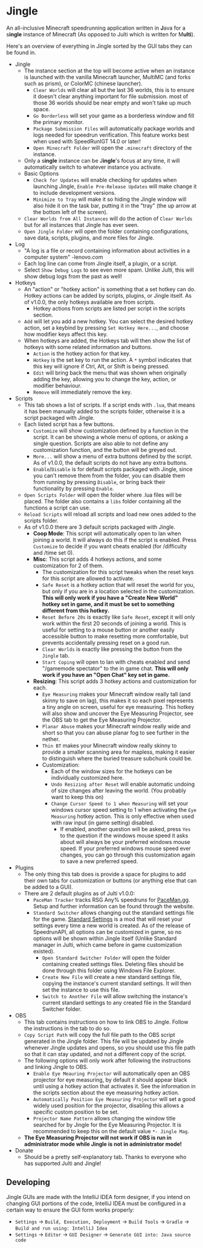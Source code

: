# Jingle

An all-inclusive Minecraft speedrunning application written in **J**ava for a s**ingle** instance of Minecraft (As opposed to Julti which is written for M**ulti**).

Here's an overview of everything in Jingle sorted by the GUI tabs they can be found in.

- Jingle
    - The instance section at the top will become active when an instance is launched with the vanilla Minecraft launcher, MultiMC (and forks such as prism),  or ColorMC (chinese launcher).
        - `Clear Worlds` will clear all but the last 36 worlds, this is to ensure it doesn't clear anything important for file submission. most of those 36 worlds should be near empty and won't take up much space.
        - `Go Borderless` will set your game as a borderless window and fill the primary monitor.
        - `Package Submission Files` will automatically package worlds and logs needed for speedrun verification. This feature works best when used with SpeedRunIGT 14.0 or later!
        - `Open Minecraft Folder` will open the `.minecraft` directory of the instance.
    - Only a s**ingle** instance can be J**ingle**'s focus at any time, it will automatically switch to whatever instance you activate.
    - Basic Options
        - `Check for Updates` will enable checking for updates when launching Jingle, `Enable Pre-Release Updates` will make change it to include development versions.
        - `Minimize to Tray` will make it so hiding the Jingle window will also hide it on the task bar, putting it in the "tray" (the up arrow at the bottom left of the screen).
    - `Clear Worlds from All Instances` will do the action of `Clear Worlds` but for all instances that Jingle has ever seen.
    - `Open Jingle Folder` will open the folder containing configurations, save data, scripts, plugins, and more files for Jingle.
- Log
    - "A log is a file or record containing information about activities in a computer system" -lenovo.com
    - Each log line can come from Jingle itself, a plugin, or a script.
    - Select `Show Debug Logs` to see even more spam. Unlike Julti, this will show debug logs from the past as well!
- Hotkeys
    - An "action" or "hotkey action" is something that a set hotkey can do. Hotkey actions can be added by scripts, plugins, or Jingle itself. As of v1.0.0, the only hotkeys available are from scripts.
        - Hotkey actions from scripts are listed per script in the scripts section.
    - `Add` will let you add a new hotkey. You can select the desired hotkey action, set a keybind by pressing `Set Hotkey Here...`, and choose how modifier keys affect this key.
    - When hotkeys are added, the Hotkeys tab will then show the list of hotkeys with some related information and buttons.
        - `Action` is the hotkey action for that key.
        - `Hotkey` is the set key to run the action. A `*` symbol indicates that this key will ignore if Ctrl, Alt, or Shift is being pressed.
        - `Edit` will bring back the menu that was shown when originally adding the key, allowing you to change the key, action, or modifier behaviour.
        - `Remove` will immediately remove the key.
- Scripts
    - This tab shows a list of scripts. If a script ends with `.lua`, that means it has been manually added to the scripts folder, otherwise it is a script packaged with Jingle.
    - Each listed script has a few buttons.
        - `Customize` will show customization defined by a function in the script. It can be showing a whole menu of options, or asking a single question. Scripts are also able to not define any customization function, and the button will be greyed out.
        - `More...` will show a menu of extra buttons defined by the script. As of v1.0.0, the default scripts do not have any extra buttons.
        - `Enable`/`Disable` is for default scripts packaged with Jingle, since you can't remove them from the folder, you can disable them from running by pressing `Disable`, or bring back their functionality by pressing `Enable`.
    - `Open Scripts Folder` will open the folder where .lua files will be placed. The folder also contains a `libs` folder containing all the functions a script can use.
    - `Reload Scripts` will reload all scripts and load new ones added to the scripts folder.
    - As of v1.0.0 there are 3 default scripts packaged with Jingle.
        - **Coop Mode**: This script will automatically open to lan when joining a world. It will always do this if the script is enabled. Press `Customize` to decide if you want cheats enabled (for /difficulty and /time set 0).
        - **Misc**: This script adds 4 hotkeys actions, and some customization for 2 of them.
            - The customization for this script tweaks when the reset keys for this script are allowed to activate.
            - `Safe Reset` is a hotkey action that will reset the world for you, but only if you are in a location selected in the customization. **This will only work if you have a "Create New World" hotkey set in game, and it must be set to something different from this hotkey.**
            - `Reset Before 20s` is exactly like `Safe Reset`, except it will only work within the first 20 seconds of joining a world. This is useful for setting to a mouse button or another easily accessible button to make resetting more comfortable, but prevents accidentally pressing reset on a good run.
            - `Clear Worlds` is exactly like pressing the button from the `Jingle` tab.
            - `Start Coping` will open to lan with cheats enabled and send "/gamemode spectator" to the in game chat. **This will only work if you have an "Open Chat" key set in game.**
        - **Resizing**: This script adds 3 hotkey actions and customization for each.
            - `Eye Measuring` makes your Minecraft window really tall (and skinny to save on lag), this makes it so each pixel represents a tiny angle on screen, useful for eye measuring. This hotkey will also show and uncover the Eye Measuring Projector, see the OBS tab to get the Eye Measuring Projector.
            - `Planar Abuse` makes your Minecraft window really wide and short so that you can abuse planar fog to see further in the nether.
            - `Thin BT` makes your Minecraft window really skinny to provide a smaller scanning area for mapless, making it easier to distinguish where the buried treasure subchunk could be.
            - Customization:
                - Each of the window sizes for the hotkeys can be individually customized here.
                - `Undo Resizing after Reset` will enable automatic undoing of size changes after leaving the world. (You probably want to keep this on)
                - `Change Cursor Speed to 1 when Measuring` will set your windows cursor speed setting to 1 when activating the `Eye Measuring` hotkey action. This is only effective when used with raw input (in game setting) disabled.
                    - If enabled, another question will be asked, press `Yes` to the question if the windows mouse speed it asks about will always be your preferred windows mouse speed. If your preferred windows mouse speed ever changes, you can go through this customization again to save a new preferred speed.
- Plugins
    - The only thing this tab does is provide a space for plugins to add their own tabs for customization or buttons (or anything else that can be added to a GUI).
    - There are 2 default plugins as of Julti v1.0.0:
        - `PaceMan Tracker` tracks RSG Any% speedruns for [PaceMan.gg](https://paceman.gg/). Setup and further information can be found through the website.
        - `Standard Switcher` allows changing out the standard settings file for the game. [Standard Settings](https://github.com/KingContaria/StandardSettings/) is a mod that will reset your settings every time a new world is created. As of the release of SpeedrunAPI, all options can be customized in game, so no options will be shown within Jingle itself (Unlike Standard manager in Julti, which came before in game customization existed).
            - `Open Standard Switcher Folder` will open the folder containing created settings files. Deleting files should be done through this folder using Windows File Explorer.
            - `Create New File` will create a new standard settings file, copying the instance's current standard settings. It will then set the instance to use this file.
            - `Switch to Another File` will allow switching the instance's current standard settings to any created file in the Standard Switcher folder.
- OBS
    - This tab contains instructions on how to link OBS to Jingle. Follow the instructions in the tab to do so.
    - `Copy Script Path` will copy the full file path to the OBS script generated in the Jingle folder. This file will be updated by Jingle whenever Jingle updates and opens, so you should use this file path so that it can stay updated, and not a different copy of the script.
    - The following options will only work after following the instructions and linking Jingle to OBS.
        - `Enable Eye Meauring Projector` will automatically open an OBS projector for eye measuring, by default it should appear black until using a hotkey action that activates it. See the information in the scripts section about the eye measuring hotkey action.
        - `Automatically Position Eye Measuring Projector` will set a good widely used position for the projector, disabling this allows a specific custom position to be set.
        - `Projector Name Pattern` allows changing the window title searched for by Jingle for the Eye Measuring Projector. It is recommended to keep this on the default value `*- Jingle Mag`.
    - **The Eye Measuring Projector will not work if OBS is run in administrator mode while Jingle is not in administrator mode!**
- Donate
    - Should be a pretty self-explanatory tab. Thanks to everyone who has supported Julti and Jingle!

## Developing

Jingle GUIs are made with the IntelliJ IDEA form designer, if you intend on changing GUI portions of the code, IntelliJ IDEA must be configured in a certain way to ensure the GUI form works properly:
- `Settings` -> `Build, Execution, Deployment` -> `Build Tools` -> `Gradle` -> `Build and run using: IntelliJ Idea`
- `Settings` -> `Editor` -> `GUI Designer` -> `Generate GUI into: Java source code`